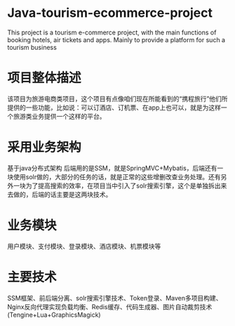 # Java-tourism-ecommerce-project
This project is a tourism e-commerce project, with the main functions of booking hotels, air tickets and apps. Mainly to provide a platform for such a tourism business
# 项目整体描述
该项目为旅游电商类项目，这个项目有点像咱们现在所能看到的“携程旅行”他们所提供的一些功能，比如说：可以订酒店、订机票、在app上也可以，就是为这样一个旅游类业务提供一个这样的平台。
# 采用业务架构
基于java分布式架构
后端用的是SSM，就是SpringMVC+Mybatis，后端还有一块使用solr做的，大部分的任务的话，就是正常的这些增删改查业务处理。还有另外一块为了提高搜索的效率，在项目当中引入了solr搜索引擎，这个是单独拆出来去做的，后端的话主要是这两块技术。
# 业务模块
用户模块、支付模块、登录模块、酒店模块、机票模块等
# 主要技术
SSM框架、前后端分离、solr搜索引擎技术、Token登录、Maven多项目构建、Nginx反向代理实现负载均衡、Redis缓存、代码生成器、图片自动裁剪技术(Tengine+Lua+GraphicsMagick)

